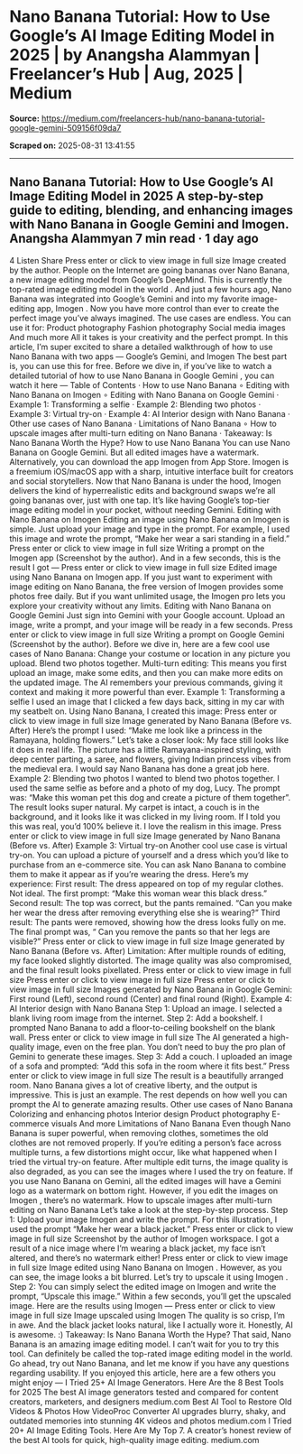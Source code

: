 # Nano Banana Tutorial: How to Use Google’s AI Image Editing Model in 2025 | by Anangsha Alammyan | Freelancer’s Hub | Aug, 2025 | Medium

**Source:** https://medium.com/freelancers-hub/nano-banana-tutorial-google-gemini-509156f09da7

**Scraped on:** 2025-08-31 13:41:55

---

Nano Banana Tutorial: How to Use Google’s AI Image Editing Model in 2025
A step-by-step guide to editing, blending, and enhancing images with Nano Banana in Google Gemini and Imogen.
Anangsha Alammyan
7 min read
·
1 day ago
--
4
Listen
Share
Press enter or click to view image in full size
Image created by the author.
People on the Internet are going bananas over Nano Banana, a new image editing model from Google’s DeepMind.
This is currently the
top-rated image editing model in the world
. And just a few hours ago,
Nano Banana was integrated into Google’s Gemini
and into
my favorite image-editing app, Imogen
.
Now you have more control than ever to create the perfect image you’ve always imagined.
The use cases are endless. You can use it for:
Product photography
Fashion photography
Social media images
And much more
All it takes is your creativity and the perfect prompt.
In this article, I’m super excited to share a detailed walkthrough of how to use Nano Banana with two apps —
Google’s Gemini, and
Imogen
The best part is, you can use this for free.
Before we dive in, if you’ve like to watch a
detailed tutorial of how to use Nano Banana in Google Gemini
, you can watch it here —
Table of Contents
·
How to use Nano Banana
∘
Editing with Nano Banana on Imogen
∘
Editing with Nano Banana on Google Gemini
·
Example 1: Transforming a selfie
·
Example 2: Blending two photos
·
Example 3: Virtual try-on
·
Example 4: AI Interior design with Nano Banana
·
Other use cases of Nano Banana
·
Limitations of Nano Banana
∘
How to upscale images after multi-turn editing on Nano Banana
·
Takeaway: Is Nano Banana Worth the Hype?
How to use Nano Banana
You can use Nano Banana on Google Gemini. But all edited images have a watermark.
Alternatively, you can download the app
Imogen
from App Store.
Imogen
is a freemium iOS/macOS app with a sharp, intuitive interface built for creators and social storytellers. Now that Nano Banana is under the hood,
Imogen
delivers the kind of hyperrealistic edits and background swaps we’re all going bananas over, just with one tap. It’s like having Google’s top-tier image editing model in your pocket, without needing Gemini.
Editing with Nano Banana on Imogen
Editing an image using Nano Banana on
Imogen
is simple. Just upload your image and type in the prompt. For example, I used this image and wrote the prompt,
“Make her wear a sari standing in a field.”
Press enter or click to view image in full size
Writing a prompt on the
Imogen
app (Screenshot by the author).
And in a few seconds, this is the result I got —
Press enter or click to view image in full size
Edited image using Nano Banana on
Imogen
app.
If you just want to experiment with image editing on Nano Banana, the free version of
Imogen
provides some photos free daily. But if you want unlimited usage, the
Imogen
pro lets you explore your creativity without any limits.
Editing with Nano Banana on Google Gemini
Just sign into Gemini with your Google account. Upload an image, write a prompt, and your image will be ready in a few seconds.
Press enter or click to view image in full size
Writing a prompt on Google Gemini (Screenshot by the author).
Before we dive in, here are a few cool use cases of Nano Banana:
Change your costume or location in any picture you upload.
Blend two photos together.
Multi-turn editing: This means you first upload an image, make some edits, and then you can make more edits on the updated image. The AI remembers your previous commands, giving it context and making it more powerful than ever.
Example 1: Transforming a selfie
I used an image that I clicked a few days back, sitting in my car with my seatbelt on. Using Nano Banana, I created this image:
Press enter or click to view image in full size
Image generated by Nano Banana (Before vs. After)
Here’s the prompt I used:
“Make me look like a princess in the Ramayana, holding flowers.”
Let’s take a closer look:
My face still looks like it does in real life.
The picture has a little Ramayana-inspired styling, with deep center parting, a saree, and flowers, giving Indian princess vibes from the medieval era.
I would say Nano Banana has done a great job here.
Example 2: Blending two photos
I wanted to blend two photos together. I used the same selfie as before and a photo of my dog, Lucy.
The prompt was:
“Make this woman pet this dog and create a picture of them together”.
The result looks super natural. My carpet is intact, a couch is in the background, and it looks like it was clicked in my living room. If I told you this was real, you’d 100% believe it. I love the realism in this image.
Press enter or click to view image in full size
Image generated by Nano Banana (Before vs. After)
Example 3: Virtual try-on
Another cool use case is virtual try-on. You can upload a picture of yourself and a dress which you’d like to purchase from an e-commerce site. You can ask Nano Banana to combine them to make it appear as if you’re wearing the dress. Here’s my experience:
First result:
The dress appeared on top of my regular clothes. Not ideal. The first prompt:
“Make this woman wear this black dress.”
Second result: The top was correct, but the pants remained.
“Can you make her wear the dress after removing everything else she is wearing?”
Third result: The pants were removed, showing how the dress looks fully on me. The final prompt was, “
Can you remove the pants so that her legs are visible?”
Press enter or click to view image in full size
Image generated by Nano Banana (Before vs. After)
Limitation: After multiple rounds of editing, my face looked slightly distorted. The image quality was also compromised, and the final result looks pixellated.
Press enter or click to view image in full size
Press enter or click to view image in full size
Press enter or click to view image in full size
Images generated by Nano Banana in Google Gemini: First round (Left), second round (Center) and final round (Right).
Example 4: AI Interior design with Nano Banana
Step 1:
Upload an image. I selected a blank living room image from the internet.
Step 2:
Add a bookshelf. I prompted Nano Banana to add a floor-to-ceiling bookshelf on the blank wall.
Press enter or click to view image in full size
The AI generated a high-quality image, even on the free plan. You don’t need to buy the pro plan of Gemini to generate these images.
Step 3:
Add a couch. I uploaded an image of a sofa and prompted:
“Add this sofa in the room where it fits best.”
Press enter or click to view image in full size
The result is a beautifully arranged room. Nano Banana gives a lot of creative liberty, and the output is impressive.
This is just an example. The rest depends on how well you can prompt the AI to generate amazing results.
Other use cases of Nano Banana
Colorizing and enhancing photos
Interior design
Product photography
E-commerce visuals
And more
Limitations of Nano Banana
Even though Nano Banana is super powerful, when removing clothes, sometimes the old clothes are not removed properly.
If you’re editing a person’s face across multiple turns, a few distortions might occur, like what happened when I tried the virtual try-on feature.
After multiple edit turns, the image quality is also degraded, as you can see the images where I used the try on feature.
If you use Nano Banana on Gemini, all the edited images will have a Gemini logo as a watermark on bottom right. However, if you edit the images on
Imogen
, there’s no watermark.
How to upscale images after multi-turn editing on Nano Banana
Let’s take a look at the step-by-step process.
Step 1:
Upload your image
Imogen
and write the prompt. For this illustration, I used the prompt
“Make her wear a black jacket.”
Press enter or click to view image in full size
Screenshot by the author of
Imogen
workspace.
I got a result of a nice image where I’m wearing a black jacket, my face isn’t altered, and there’s no watermark either!
Press enter or click to view image in full size
Image edited using Nano Banana on
Imogen
.
However, as you can see, the image looks a bit blurred. Let’s try to upscale it using
Imogen
.
Step 2:
You can simply select the edited image on
Imogen
and write the prompt,
“Upscale this image.”
Within a few seconds, you’ll get the upscaled image. Here are the results using
Imogen
—
Press enter or click to view image in full size
Image upscaled using
Imogen
The quality is so crisp, I’m in awe. And the black jacket looks natural, like I actually wore it. Honestly, AI is awesome. :)
Takeaway: Is Nano Banana Worth the Hype?
That said, Nano Banana is an amazing image editing model. I can’t wait for you to try this tool. Can definitely be called the top-rated image editing model in the world.
Go ahead, try out Nano Banana, and let me know if you have any questions regarding usability.
If you enjoyed this article, here are a few others you might enjoy —
I Tried 25+ AI Image Generators. Here Are the 8 Best Tools for 2025
The best AI image generators tested and compared for content creators, marketers, and designers
medium.com
Best AI Tool to Restore Old Videos & Photos
How VideoProc Converter AI upgrades blurry, shaky, and outdated memories into stunning 4K videos and photos
medium.com
I Tried 20+ AI Image Editing Tools. Here Are My Top 7.
A creator’s honest review of the best AI tools for quick, high-quality image editing.
medium.com